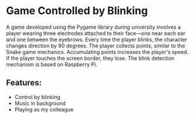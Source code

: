 
# Game Controlled by Blinking


A game developed using the Pygame library during university involves a player wearing three electrodes attached to their face—one near each ear and one between the eyebrows. Every time the player blinks, the character changes direction by 90 degrees. The player collects points, similar to the Snake game mechanics. Accumulating points increases the player's speed. If the player touches the screen border, they lose. The blink detection mechanism is based on Raspberry Pi.

## Features: 

- Control by blinking
- Music in background
- Playing as my colleague
 

